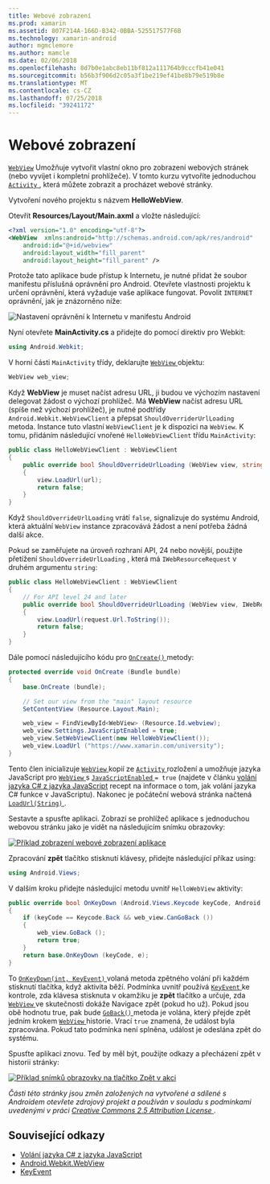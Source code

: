 ```yaml
---
title: Webové zobrazení
ms.prod: xamarin
ms.assetid: 807F214A-166D-B342-0BBA-525517577F6B
ms.technology: xamarin-android
author: mgmclemore
ms.author: mamcle
ms.date: 02/06/2018
ms.openlocfilehash: 8d7b0e1abc8eb11bf812a111764b9cccfb41e041
ms.sourcegitcommit: b56b3f906d2c05a3f1be219ef41be8b79e519b8e
ms.translationtype: MT
ms.contentlocale: cs-CZ
ms.lasthandoff: 07/25/2018
ms.locfileid: "39241172"
---
```

# <a name="web-view"></a>Webové zobrazení

[`WebView`](https://developer.xamarin.com/api/type/Android.Webkit.WebView/) Umožňuje vytvořit vlastní okno pro zobrazení webových stránek (nebo vyvíjet i kompletní prohlížeče). V tomto kurzu vytvoříte jednoduchou [ `Activity` ](https://developer.xamarin.com/api/type/Android.App.Activity/) , která můžete zobrazit a procházet webové stránky.

Vytvoření nového projektu s názvem **HelloWebView**.

Otevřít **Resources/Layout/Main.axml** a vložte následující:

```xml
<?xml version="1.0" encoding="utf-8"?>
<WebView  xmlns:android="http://schemas.android.com/apk/res/android"
    android:id="@+id/webview"
    android:layout_width="fill_parent"
    android:layout_height="fill_parent" />
```

Protože tato aplikace bude přístup k Internetu, je nutné přidat že soubor manifestu příslušná oprávnění pro Android. Otevřete vlastnosti projektu k určení oprávnění, která vyžaduje vaše aplikace fungovat. Povolit `INTERNET` oprávnění, jak je znázorněno níže:

![Nastavení oprávnění k Internetu v manifestu Android](web-view-images/01-set-internet-permissions.png)

Nyní otevřete **MainActivity.cs** a přidejte do pomocí direktiv pro Webkit:

```csharp
using Android.Webkit;
```

V horní části `MainActivity` třídy, deklarujte [ `WebView` ](https://developer.xamarin.com/api/type/Android.Webkit.WebView/) objektu:

```csharp
WebView web_view;
```

Když **WebView** je muset načíst adresu URL, ji budou ve výchozím nastavení delegovat žádost o výchozí prohlížeč. Má **WebView** načíst adresu URL (spíše než výchozí prohlížeč), je nutné podtřídy `Android.Webkit.WebViewClient` a přepsat `ShouldOverriderUrlLoading` metoda. Instance tuto vlastní `WebViewClient` je k dispozici na `WebView`. K tomu, přidáním následující vnořené `HelloWebViewClient` třídu `MainActivity`:

```csharp
public class HelloWebViewClient : WebViewClient
{
    public override bool ShouldOverrideUrlLoading (WebView view, string url)
    {
        view.LoadUrl(url);
        return false;
    }
}
```

Když `ShouldOverrideUrlLoading` vrátí `false`, signalizuje do systému Android, která aktuální `WebView` instance zpracovává žádost a není potřeba žádná další akce. 

Pokud se zaměřujete na úroveň rozhraní API, 24 nebo novější, použijte přetížení `ShouldOverrideUrlLoading` , která má `IWebResourceRequest` v druhém argumentu `string`:

```csharp
public class HelloWebViewClient : WebViewClient
{
    // For API level 24 and later
    public override bool ShouldOverrideUrlLoading (WebView view, IWebResourceRequest request)
    {
        view.LoadUrl(request.Url.ToString());
        return false;
    }
}
```

Dále pomocí následujícího kódu pro [ `OnCreate()` ](https://developer.xamarin.com/api/member/Android.App.Activity.OnCreate/(Android.OS.Bundle)) metody:

```csharp
protected override void OnCreate (Bundle bundle)
{
    base.OnCreate (bundle);

    // Set our view from the "main" layout resource
    SetContentView (Resource.Layout.Main);

    web_view = FindViewById<WebView> (Resource.Id.webview);
    web_view.Settings.JavaScriptEnabled = true;
    web_view.SetWebViewClient(new HelloWebViewClient());
    web_view.LoadUrl ("https://www.xamarin.com/university");
}
```

Tento člen inicializuje [ `WebView` ](https://developer.xamarin.com/api/type/Android.Webkit.WebView/) kopií ze [ `Activity` ](https://developer.xamarin.com/api/type/Android.App.Activity/) rozložení a umožňuje jazyka JavaScript pro [ `WebView` ](https://developer.xamarin.com/api/type/Android.Webkit.WebView/) s [ `JavaScriptEnabled` ](https://developer.xamarin.com/api/property/Android.Webkit.WebSettings.JavaScriptEnabled/) 
 `= true` (najdete v článku [volání jazyka C\# z jazyka JavaScript](https://github.com/xamarin/recipes/tree/master/Recipes/android/controls/webview/call_csharp_from_javascript) recept na informace o tom, jak volání jazyka C\# funkce v JavaScriptu). Nakonec je počáteční webová stránka načtená [ `LoadUrl(String)` ](https://developer.xamarin.com/api/type/Android.Webkit.WebView/%2fM%2fLoadUrl).

Sestavte a spusťte aplikaci. Zobrazí se prohlížeč aplikace s jednoduchou webovou stránku jako je vidět na následujícím snímku obrazovky:

[![Příklad zobrazení webové zobrazení aplikace](web-view-images/02-simple-webview-app-sml.png)](web-view-images/02-simple-webview-app.png#lightbox)

Zpracování **zpět** tlačítko stisknutí klávesy, přidejte následující příkaz using:

```csharp
using Android.Views;
```

V dalším kroku přidejte následující metodu uvnitř `HelloWebView` aktivity:

```csharp
public override bool OnKeyDown (Android.Views.Keycode keyCode, Android.Views.KeyEvent e)
{
    if (keyCode == Keycode.Back && web_view.CanGoBack ())
    {
        web_view.GoBack ();
        return true;
    }
    return base.OnKeyDown (keyCode, e);
}
```

To [ `OnKeyDown(int, KeyEvent)` ](https://developer.xamarin.com/api/member/Android.App.Activity.OnKeyDown/(Android.Views.Keycode%2cAndroid.Views.KeyEvent)) volaná metoda zpětného volání při každém stisknutí tlačítka, když aktivita běží. Podmínka uvnitř používá [ `KeyEvent` ](https://developer.xamarin.com/api/type/Android.Views.KeyEvent/) ke kontrole, zda klávesa stisknuta v okamžiku je **zpět** tlačítko a určuje, zda [ `WebView` ](https://developer.xamarin.com/api/type/Android.Webkit.WebView/) ve skutečnosti dokáže Navigace zpět (pokud ho už). Pokud jsou obě hodnotu true, pak bude [ `GoBack()` ](https://developer.xamarin.com/api/member/Android.Webkit.WebView.GoBack/) metoda je volána, který přejde zpět jedním krokem [ `WebView` ](https://developer.xamarin.com/api/type/Android.Webkit.WebView/) historie. Vrací `true` znamená, že událost byla zpracována. Pokud tato podmínka není splněna, událost je odeslána zpět do systému.

Spusťte aplikaci znovu. Teď by měl být, použijte odkazy a přecházení zpět v historii stránky:

[![Příklad snímků obrazovky na tlačítko Zpět v akci](web-view-images/03-back-button-sml.png)](web-view-images/03-back-button.png#lightbox)


*Části této stránky jsou změn založených na vytvořené a sdílené s Androidem otevřete zdrojový projekt a používán v souladu s podmínkami uvedenými v práci*
[*Creative Commons 2.5 Attribution License* ](http://creativecommons.org/licenses/by/2.5/).


## <a name="related-links"></a>Související odkazy

- [Volání jazyka C# z jazyka JavaScript](https://github.com/xamarin/recipes/tree/master/Recipes/android/controls/webview/call_csharp_from_javascript)
- [Android.Webkit.WebView](https://developer.xamarin.com/api/type/Android.Webkit.WebView)
- [KeyEvent](https://developer.xamarin.com/api/type/Android.Webkit.WebView/Client)
